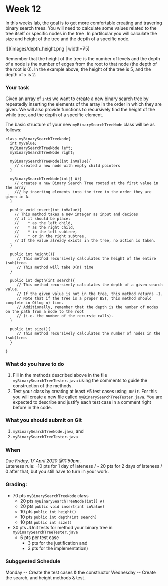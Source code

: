 # Week 12

In this weeks lab, the goal is to get more comfortable creating and travering binary search trees. You will need to calculate some values related to the tree itself or specific nodes in the tree. In partilcular you will calculate the size and height of the tree and the depth of a specific node. 

![](images/depth_height.png | width=75)

Remember that the height of the tree is the number of levels and the depth of a node is the number of edges from the root to that node (the depth of the root is 0). In the example above, the height of the tree is 5, and the depth of `x` is 2.

### Your task
Given an array of `int`s we want to create a new binary search tree by repeatedly inserting the elements of the array in the order in which they are given. 
We will also provide functions to recursively find the height of the while tree, and the depth of a specific element. 

The basic structure of your new `myBinarySearchTreeNode` class will be as follows:
```
class myBinarySearchTreeNode{
  int myValue;
  myBinarySearchTreeNode left;
  myBinarySearchTreeNode right;
    
  myBinarySearchTreeNode(int inValue){
    // created a new node with empty child pointers
  }
  
  myBinarySearchTreeNode(int[] A){
    // creates a new Binary Search Tree rooted at the first value in the array
    /// by inserting elements into the tree in the order they are given in A.
  }
  
  public void insert(int inValue){
    // This method takes a new integer as input and decides 
    // if it should be place: 
    //    * as the left child,
    //    * as the right child, 
    //    * in the left subtree,
    //    * or in the right subtree.
    // If the value already exists in the tree, no action is taken. 
  }
  
  public int height(){
     // This method recursively calculates the height of the entire (sub)tree.
     // This method will take O(n) time
  }
  
  public int depth(int search){
     // This method recursively calculates the depth of a given search value. 
     // If the given value is not in the tree, this method returns -1. 
     // Note that if the tree is a proper BST, this method should complete in O(log n) time.
     // Additionally, remember that the depth is the number of nodes on the path from a node to the root 
     // (i.e. the number of the recursie calls).
  }
  
  public int size(){
     // This method recursively calculates the number of nodes in the (sub)tree.
  }
  
} 
```

### What do you have to do
1. Fill in the methods described above in the file `myBinarySearchTreeTester.java` using the comments to guide the construction of the methods. 
1. Test your class by creating at least *5 test cases using `JUnit`. For this you will create a new file called `myBinarySearchTreeTester.java`. You are expected to describe and justify each test case in a comment right before in the code. 

### What you should submit on Git
1. `myBinarySearchTreeNode.java`, and 
1. `myBinarySearchTreeTester.java`

### When
Due *Friday, 17 April 2020 @11:59pm*. <br />
Lateness rule: -10 pts for 1 day of lateness / - 20 pts for 2 days of lateness / 0 after that, but you still have to turn in your work. 


### Grading: 

* 70 pts  `myBinarySearchTreeNode` class
  * 20 pts  `myBinarySearchTreeNode(int[] A)`
  * 20 pts  `public void insert(int inValue)`
  * 10 pts  `public int height()`
  * 10 pts  `public int depth(int search)`
  * 10 pts  `public int size()`
* 30 pts	JUnit tests for method your binary tree in `myBinarySearchTreeTester.java `
  * 6 pts per test case
    * 3 pts for the justification and 
    * 3 pts for the implementation)

### Subggested Schedule
Monday -- Create the test cases & the constructor
Wednesday -- Create the search, and height methods & test. 
